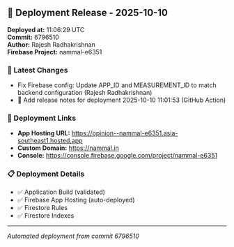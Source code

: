 ## 🚀 Deployment Release - 2025-10-10

**Deployed at:** 11:06:29 UTC  
**Commit:** 6796510  
**Author:** Rajesh Radhakrishnan  
**Firebase Project:** nammal-e6351

### 📝 Latest Changes
- Fix Firebase config: Update APP_ID and MEASUREMENT_ID to match backend configuration (Rajesh Radhakrishnan)
- 📝 Add release notes for deployment 2025-10-10 11:01:53 (GitHub Action)

### 🔗 Deployment Links
- **App Hosting URL:** https://opinion--nammal-e6351.asia-southeast1.hosted.app
- **Custom Domain:** https://nammal.in
- **Console:** https://console.firebase.google.com/project/nammal-e6351

### 📋 Deployment Details
- ✅ Application Build (validated)
- ✅ Firebase App Hosting (auto-deployed)
- ✅ Firestore Rules
- ✅ Firestore Indexes

---
*Automated deployment from commit 6796510*
